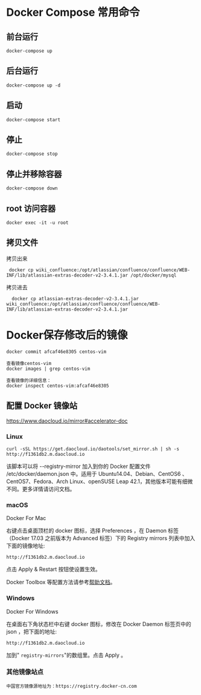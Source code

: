 # Docker Compose 常用命令

## 前台运行

```text
docker-compose up
```

## 后台运行

```text
docker-compose up -d
```

## 启动

```text
docker-compose start
```

## 停止

```text
docker-compose stop
```

## 停止并移除容器

```text
docker-compose down
```



## root 访问容器

```
docker exec -it -u root
```



## 拷贝文件

拷贝出来

```
 docker cp wiki_confluence:/opt/atlassian/confluence/confluence/WEB-INF/lib/atlassian-extras-decoder-v2-3.4.1.jar /opt/docker/mysql
```

拷贝进去

```
  docker cp atlassian-extras-decoder-v2-3.4.1.jar wiki_confluence:/opt/atlassian/confluence/confluence/WEB-INF/lib/atlassian-extras-decoder-v2-3.4.1.jar 
```



# Docker保存修改后的镜像

```
docker commit afcaf46e8305 centos-vim

查看镜像centos-vim
docker images | grep centos-vim

查看镜像的详细信息：
docker inspect centos-vim:afcaf46e8305
```





## 配置 Docker 镜像站



https://www.daocloud.io/mirror#accelerator-doc

### Linux

```
curl -sSL https://get.daocloud.io/daotools/set_mirror.sh | sh -s http://f1361db2.m.daocloud.io
```

该脚本可以将 --registry-mirror 加入到你的 Docker 配置文件 /etc/docker/daemon.json 中。适用于 Ubuntu14.04、Debian、CentOS6 、CentOS7、Fedora、Arch Linux、openSUSE Leap 42.1，其他版本可能有细微不同。更多详情请访问文档。

### macOS

Docker For Mac

右键点击桌面顶栏的 docker 图标，选择 Preferences ，在 Daemon 标签（Docker 17.03 之前版本为 Advanced 标签）下的 Registry mirrors 列表中加入下面的镜像地址:

```
http://f1361db2.m.daocloud.io
```

点击 Apply & Restart 按钮使设置生效。

Docker Toolbox 等配置方法请参考[帮助文档](http://guide.daocloud.io/dcs/daocloud-9153151.html#docker-toolbox)。

### Windows

Docker For Windows

在桌面右下角状态栏中右键 docker 图标，修改在 Docker Daemon 标签页中的 json ，把下面的地址:

```
http://f1361db2.m.daocloud.io
```

加到" `registry-mirrors`"的数组里。点击 Apply 。



### 其他镜像站点

```
中国官方镜像源地址为：https://registry.docker-cn.com
```

